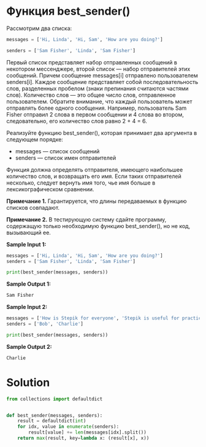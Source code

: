 # Функция best_sender()

Рассмотрим два списка:

```python
messages = ['Hi, Linda', 'Hi, Sam', 'How are you doing?']

senders = ['Sam Fisher', 'Linda', 'Sam Fisher']
```

Первый список представляет набор отправленных сообщений в некотором мессенджере, второй список — набор отправителей этих
сообщений. Причем сообщение messages[i] отправлено пользователем senders[i]. Каждое сообщение представляет собой
последовательность слов, разделенных пробелом (знаки препинания считаются частями слов). Количество слов — это общее
число слов, отправленное пользователем. Обратите внимание, что каждый пользователь может отправлять более одного
сообщения. Например, пользователь Sam Fisher отправил 2 слова в первом сообщении и 4 слова во втором, следовательно, его
количество слов равно 2 + 4 = 6.

Реализуйте функцию best_sender(), которая принимает два аргумента в следующем порядке:

* messages — список сообщений
* senders — список имен отправителей

Функция должна определять отправителя, имеющего наибольшее количество слов, и возвращать его имя. Если таких
отправителей несколько, следует вернуть имя того, чье имя больше в лексикографическом сравнении.

**Примечание 1.** Гарантируется, что длины передаваемых в функцию списков совпадают.

**Примечание 2.** В тестирующую систему сдайте программу, содержащую только необходимую функцию best_sender(), но не
код, вызывающий ее.

**Sample Input 1:**

```python
messages = ['Hi, Linda', 'Hi, Sam', 'How are you doing?']
senders = ['Sam Fisher', 'Linda', 'Sam Fisher']

print(best_sender(messages, senders))
```

**Sample Output 1:**

```python
Sam Fisher
```

**Sample Input 2:**

```python
messages = ['How is Stepik for everyone', 'Stepik is useful for practice']
senders = ['Bob', 'Charlie']

print(best_sender(messages, senders))
```

**Sample Output 2:**

```python
Charlie
```

# Solution

```python
from collections import defaultdict


def best_sender(messages, senders):
    result = defaultdict(int)
    for idx, value in enumerate(senders):
        result[value] += len(messages[idx].split())
    return max(result, key=lambda x: (result[x], x))
```